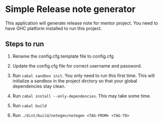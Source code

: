 # Simple Release note generator
 This application will generate release note for mentor project. 
 You need to have GHC platform installed to run this project.
 
## Steps to run
    
  1. Rename the config.cfg.template file to config.cfg
  
  2. Update the config.cfg file for correct username and password.
  
  3. Run `cabal sandbox init`. You only need to run this first time. This will initialize a sandbox in the project dirctory so that your global dependencies stay clean.
  
  4. Run `cabal install --only-dependencies`. This may take some time.
  
  5. Run `cabal build`
  
  6. Run `./dist/build/notegen/notegen <TAG-FROM> <TAG-TO>`

